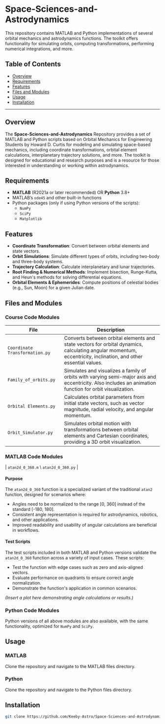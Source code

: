 # Space-Sciences-and-Astrodynamics

This repository contains MATLAB and Python implementations of several orbital mechanics and astrodynamics functions. The toolkit offers functionality for simulating orbits, computing transformations, performing numerical integrations, and more.

## Table of Contents
- [Overview](#overview)
- [Requirements](#requirements)
- [Features](#features)
- [Files and Modules](#files-and-modules)
- [Usage](#usage)
- [Installation](#installation)

---

## Overview
The **Space-Sciences-and-Astrodynamics** Repository provides a set of MATLAB and Python scripts based on Orbital Mechanics for Engineering Students by Howard D. Curtis for modeling and simulating space-based mechanics, including coordinate transformations, orbital element calculations, interplanetary trajectory solutions, and more. The toolkit is designed for educational and research purposes and is a resource for those interested in understanding or working within astrodynamics.

## Requirements
- **MATLAB** (R2021a or later recommended) OR **Python** 3.8+
- MATLAB’s `ode45` and other built-in functions
- Python packages (only if using Python versions of the scripts):
  - `NumPy`
  - `SciPy`
  - `Matplotlib`

## Features
- **Coordinate Transformation**: Convert between orbital elements and state vectors.
- **Orbit Simulations**: Simulate different types of orbits, including two-body and three-body systems.
- **Trajectory Calculation**: Calculate interplanetary and lunar trajectories.
- **Root Finding & Numerical Methods**: Implement bisection, Runge-Kutta, and Heun's methods for solving differential equations.
- **Orbital Elements & Ephemerides**: Compute positions of celestial bodies (e.g., Sun, Moon) for a given Julian date.

## Files and Modules

### Course Code Modules
| File                      | Description |
|---------------------------|-------------|
| `Coordinate Transformation.py` | Converts between orbital elements and state vectors for orbital dynamics, calculating angular momentum, eccentricity, inclination, and other essential values. |
| `Family_of_orbits.py`         | Simulates and visualizes a family of orbits with varying semi-major axis and eccentricity. Also includes an animation function for orbit visualization. |
| `Orbital Elements.py`         | Calculates orbital parameters from initial state vectors, such as vector magnitude, radial velocity, and angular momentum. |
| `Orbit_Simulator.py`          | Simulates orbital motion with transformations between orbital elements and Cartesian coordinates, providing a 3D orbit visualization. |

### MATLAB Code Modules
| `atan2d_0_360.m` \ `atan2d_0_360.py` |
#### Purpose
The `atan2d_0_360` function is a specialized variant of the traditional `atan2` function, designed for scenarios where:
- Angles need to be normalized to the range [0, 360] instead of the standard [-180, 180].
- Consistent angle representation is required for astrodynamics, robotics, and other applications.
- Improved readability and usability of angular calculations are beneficial in workflows.

#### Test Scripts
The test scripts included in both MATLAB and Python versions validate the `atan2d_0_360` function across a variety of input cases. These scripts:
- Test the function with edge cases such as zero and axis-aligned vectors.
- Evaluate performance on quadrants to ensure correct angle normalization.
- Demonstrate the function's application in common scenarios.

*(Insert a plot here demonstrating angle calculations or results.)*


### Python Code Modules
Python versions of all above modules are also available, with the same functionality, optimized for `NumPy` and `SciPy`.

## Usage

### MATLAB
Clone the repository and navigate to the MATLAB files directory.

### Python
Clone the repository and navigate to the Python files directory.

## Installation
```bash
git clone https://github.com/Keeby-Astro/Space-Sciences-and-Astrodynamics.git
